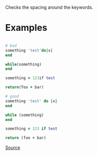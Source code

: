 
Checks the spacing around the keywords.

# Examples

```ruby

# bad
something 'test'do|x|
end

while(something)
end

something = 123if test

return(foo + bar)

# good
something 'test' do |x|
end

while (something)
end

something = 123 if test

return (foo + bar)
```

[Source](http://www.rubydoc.info/gems/rubocop/RuboCop/Cop/Layout/SpaceAroundKeyword)